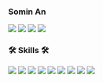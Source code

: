 

<!--
**somm12/somm12** is a ✨ _special_ ✨ repository because its `README.md` (this file) appears on your GitHub profile.

Here are some ideas to get you started:

- 🔭 I’m currently working on ...
- 🌱 I’m currently learning ...
- 👯 I’m looking to collaborate on ...
- 🤔 I’m looking for help with ...
- 💬 Ask me about ...
- 📫 How to reach me: ...
- 😄 Pronouns: ...
- ⚡ Fun fact: ...
-->
### Somin An

<img src="https://img.shields.io/badge/BLOG-000000?style=flat-square&logo=Notion&logoColor=ffffff"/> <img src="https://img.shields.io/badge/thals8744@gmail.com-EA4335?style=flat-square&logo=Gmail&logoColor=white"/> <img src="https://img.shields.io/badge/thals8744@naver.com-03C75A?style=flat-square&logo=Naver&logoColor=white"/> <img src="https://img.shields.io/badge/somin____an-E4405F?style=flat-square&logo=Instagram&logoColor=white"/>


### 🛠️ Skills 🛠️
<img src="https://img.shields.io/badge/C-A8B9CC?style=flat-square&logo=C&logoColor=ffffff"/> <img src="https://img.shields.io/badge/Java-007396?style=flat-square&logo=Java&logoColor=ffffff"/> <img src="https://img.shields.io/badge/JS-F7DF1E?style=flat-square&logo=JavaScript&logoColor=ffffff"/> <img src="https://img.shields.io/badge/Python-3776AB?style=flat-square&logo=Python&logoColor=ffffff"/> <img src="https://img.shields.io/badge/HTML-E34F26?style=flat-square&logo=HTML5&logoColor=ffffff"/> <img src="https://img.shields.io/badge/CSS-1572B6?style=flat-square&logo=CSS3&logoColor=ffffff"/> <img src="https://img.shields.io/badge/Linux-FCC624?style=flat-square&logo=Linux&logoColor=ffffff"/> <img src="https://img.shields.io/badge/Docker-2496ED?style=flat-square&logo=Docker&logoColor=ffffff"/> <img src="https://img.shields.io/badge/Django-092E20?style=flat-square&logo=Django&logoColor=ffffff"/>






